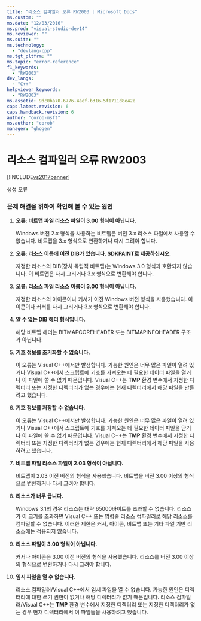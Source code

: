 ```yaml
---
title: "리소스 컴파일러 오류 RW2003 | Microsoft Docs"
ms.custom: ""
ms.date: "12/03/2016"
ms.prod: "visual-studio-dev14"
ms.reviewer: ""
ms.suite: ""
ms.technology: 
  - "devlang-cpp"
ms.tgt_pltfrm: ""
ms.topic: "error-reference"
f1_keywords: 
  - "RW2003"
dev_langs: 
  - "C++"
helpviewer_keywords: 
  - "RW2003"
ms.assetid: 9dc0ba70-6776-4aef-b316-5f1711d8e42e
caps.latest.revision: 6
caps.handback.revision: 6
author: "corob-msft"
ms.author: "corob"
manager: "ghogen"
---
```

# 리소스 컴파일러 오류 RW2003
[!INCLUDE[vs2017banner](../../assembler/inline/includes/vs2017banner.md)]

생성 오류  
  
### 문제 해결을 위하여 확인해 볼 수 있는 원인  
  
1.  **오류: 비트맵 파일 리소스 파일이 3.00 형식이 아닙니다.**  
  
     Windows 버전 2.x 형식을 사용하는 비트맵은 버전 3.x 리소스 파일에서 사용할 수 없습니다.  비트맵을 3.x 형식으로 변환하거나 다시 그려야 합니다.  
  
2.  **오류: 리소스 이름에 이전 DIB가 있습니다.  SDKPAINT로 제공하십시오.**  
  
     지정한 리소스의 DIB\(장치 독립적 비트맵\)는 Windows 3.0 형식과 호환되지 않습니다.  이 비트맵은 다시 그리거나 3.x 형식으로 변환해야 합니다.  
  
3.  **오류: 리소스 파일 리소스 이름이 3.00 형식이 아닙니다.**  
  
     지정한 리소스의 아이콘이나 커서가 이전 Windows 버전 형식을 사용했습니다.  아이콘이나 커서를 다시 그리거나 3.x 형식으로 변환해야 합니다.  
  
4.  **알 수 없는 DIB 헤더 형식입니다.**  
  
     해당 비트맵 헤더는 BITMAPCOREHEADER 또는 BITMAPINFOHEADER 구조가 아닙니다.  
  
5.  **기호 정보를 초기화할 수 없습니다.**  
  
     이 오류는 Visual C\+\+에서만 발생합니다.  가능한 원인은 너무 많은 파일이 열려 있거나 Visual C\+\+에서 스크립트에 기호를 가져오는 데 필요한 데이터 파일을 열거나 이 파일에 쓸 수 없기 때문입니다.  Visual C\+\+는 **TMP** 환경 변수에서 지정한 디렉터리 또는 지정한 디렉터리가 없는 경우에는 현재 디렉터리에서 해당 파일을 만들려고 했습니다.  
  
6.  **기호 정보를 저장할 수 없습니다.**  
  
     이 오류는 Visual C\+\+에서만 발생합니다.  가능한 원인은 너무 많은 파일이 열려 있거나 Visual C\+\+에서 스크립트에 기호를 가져오는 데 필요한 데이터 파일을 닫거나 이 파일에 쓸 수 없기 때문입니다.  Visual C\+\+는 **TMP** 환경 변수에서 지정한 디렉터리 또는 지정한 디렉터리가 없는 경우에는 현재 디렉터리에서 해당 파일을 사용하려고 했습니다.  
  
7.  **비트맵 파일 리소스 파일이 2.03 형식이 아닙니다.**  
  
     비트맵이 2.03 이전 버전의 형식을 사용했습니다.  비트맵을 버전 3.00 이상의 형식으로 변환하거나 다시 그려야 합니다.  
  
8.  **리소스가 너무 큽니다.**  
  
     Windows 3.1의 경우 리소스는 대략 65000바이트를 초과할 수 없습니다.  리소스가 이 크기를 초과하면 Visual C\+\+ 또는 명령줄 리소스 컴파일러로 해당 리소스를 컴파일할 수 없습니다.  이러한 제한은 커서, 아이콘, 비트맵 또는 기타 파일 기반 리소스에는 적용되지 않습니다.  
  
9. **리소스 파일이 3.00 형식이 아닙니다.**  
  
     커서나 아이콘은 3.00 이전 버전의 형식을 사용했습니다.  리소스를 버전 3.00 이상의 형식으로 변환하거나 다시 그려야 합니다.  
  
10. **임시 파일을 열 수 없습니다.**  
  
     리소스 컴파일러\/Visual C\+\+에서 임시 파일을 열 수 없습니다.  가능한 원인은 디렉터리에 대한 쓰기 권한이 없거나 해당 디렉터리가 없기 때문입니다.  리소스 컴파일러\/Visual C\+\+는 **TMP** 환경 변수에서 지정한 디렉터리 또는 지정한 디렉터리가 없는 경우 현재 디렉터리에서 이 파일들을 사용하려고 했습니다.